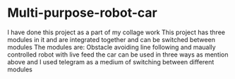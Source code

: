 # Multi-purpose-robot-car
I have done this project as a part of my collage work 
This project has three modules in it and are integrated together and can be switched between modules 
The modules are:
Obstacle avoiding
line following and
maually controlled robot with live feed
the car can be used in three ways as mention above and I used telegram as a medium of switching between different modules

